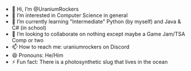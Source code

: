- 👋 Hi, I’m @UraniumRockers
- 👀 I’m interested in Computer Science in general
- 🌱 I’m currently learning "Intermediate" Python (by myself) and Java & C# (in school)
- 💞️ I’m looking to collaborate on nothing except maybe a Game Jam/TSA Comp or two
- 📫 How to reach me: uraniumrockers on Discord
- 😄 Pronouns: He/Him
- ⚡ Fun fact: There is a photosynthetic slug that lives in the ocean

<!---
UraniumRockers/UraniumRockers is a ✨ special ✨ repository because its `README.md` (this file) appears on your GitHub profile.
You can click the Preview link to take a look at your changes.
--->
